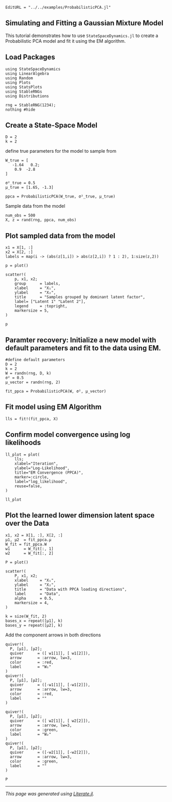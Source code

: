```@meta
EditURL = "../../examples/ProbabilisticPCA.jl"
```

## Simulating and Fitting a Gaussian Mixture Model

This tutorial demonstrates how to use `StateSpaceDynamics.jl` to create a
Probabilistic PCA model and fit it using the EM algorithm.

## Load Packages

````@example Probabilistic_PCA_example
using StateSpaceDynamics
using LinearAlgebra
using Random
using Plots
using StatsPlots
using StableRNGs
using Distributions
````

````@example Probabilistic_PCA_example
rng = StableRNG(1234);
nothing #hide
````

## Create a State-Space Model

````@example Probabilistic_PCA_example
D = 2
k = 2
````

define true parameters for the model to sample from

````@example Probabilistic_PCA_example
W_true = [
   -1.64   0.2;
    0.9  -2.8
]

σ²_true = 0.5
μ_true = [1.65, -1.3]

ppca = ProbabilisticPCA(W_true, σ²_true, μ_true)
````

Sample data from the model

````@example Probabilistic_PCA_example
num_obs = 500
X, z = rand(rng, ppca, num_obs)
````

## Plot sampled data from the model

````@example Probabilistic_PCA_example
x1 = X[1, :]
x2 = X[2, :]
labels = map(i -> (abs(z[1,i]) > abs(z[2,i]) ? 1 : 2), 1:size(z,2))

p = plot()

scatter!(
    p, x1, x2;
    group      = labels,
    xlabel     = "X₁",
    ylabel     = "X₂",
    title      = "Samples grouped by dominant latent factor",
    label= ["Latent 1" "Latent 2"],
    legend     = :topright,
    markersize = 5,
)

p
````

## Paramter recovery: Initialize a new model with default parameters and fit to the data using EM.

````@example Probabilistic_PCA_example
#define default parameters
D = 2
k = 2
W = randn(rng, D, k)
σ² = 0.5
μ_vector = randn(rng, 2)

fit_ppca = ProbabilisticPCA(W, σ², μ_vector)
````

## Fit model using EM Algorithm

````@example Probabilistic_PCA_example
lls = fit!(fit_ppca, X)
````

## Confirm model convergence using log likelihoods

````@example Probabilistic_PCA_example
ll_plot = plot(
    lls;
    xlabel="Iteration",
    ylabel="Log-Likelihood",
    title="EM Convergence (PPCA)",
    marker=:circle,
    label="log_likelihood",
    reuse=false,
)

ll_plot
````

## Plot the learned lower dimension latent space over the Data

````@example Probabilistic_PCA_example
x1, x2 = X[1, :], X[2, :]
μ1, μ2  = fit_ppca.μ
W_fit = fit_ppca.W
w1      = W_fit[:, 1]
w2      = W_fit[:, 2]

P = plot()

scatter!(
    P, x1, x2;
    xlabel     = "X₁",
    ylabel     = "X₂",
    title      = "Data with PPCA loading directions",
    label      = "Data",
    alpha      = 0.5,
    markersize = 4,
)

k = size(W_fit, 2)
bases_x = repeat([μ1], k)
bases_y = repeat([μ2], k)
````

Add the component arrows in both directions

````@example Probabilistic_PCA_example
quiver!(
  P, [μ1], [μ2];
  quiver      = ([ w1[1]], [ w1[2]]),
  arrow       = :arrow, lw=3,
  color       = :red,
  label       = "W₁"
)
quiver!(
  P, [μ1], [μ2];
  quiver      = ([-w1[1]], [-w1[2]]),
  arrow       = :arrow, lw=3,
  color       = :red,
  label       = ""
)

quiver!(
  P, [μ1], [μ2];
  quiver      = ([ w2[1]], [ w2[2]]),
  arrow       = :arrow, lw=3,
  color       = :green,
  label       = "W₂"
)
quiver!(
  P, [μ1], [μ2];
  quiver      = ([-w2[1]], [-w2[2]]),
  arrow       = :arrow, lw=3,
  color       = :green,
  label       = ""
)

P
````

---

*This page was generated using [Literate.jl](https://github.com/fredrikekre/Literate.jl).*

